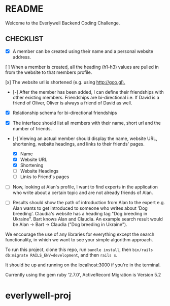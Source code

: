 # README

Welcome to the Everlywell Backend Coding Challenge.

## CHECKLIST

- [x] A member can be created using their name and a personal website address.

[ ] When a member is created, all the heading (h1-h3) values are pulled in from the website to that members profile.

[x] The website url is shortened (e.g. using <http://goo.gl).>

- [-] After the member has been added, I can define their friendships with other existing members. Friendships are bi-directional i.e. If David is a friend of Oliver, Oliver is always a friend of David as well.

- [x] Relationship schema for bi-directional friendships

- [x] The interface should list all members with their name, short url and the number of friends.

- [-] Viewing an actual member should display the name, website URL, shortening, website headings, and links to their friends' pages.

  - [x] Name
  - [x] Website URL
  - [x] Shortening
  - [ ] Website Headings
  - [ ] Links to Friend's pages

- [ ] Now, looking at Alan's profile, I want to find experts in the application who write about a certain topic and are not already friends of Alan.

- [ ] Results should show the path of introduction from Alan to the expert e.g. Alan wants to get introduced to someone who writes about 'Dog breeding'. Claudia's website has a heading tag "Dog breeding in Ukraine". Bart knows Alan and Claudia. An example search result would be Alan -> Bart -> Claudia ("Dog breeding in Ukraine").

We encourage the use of any libraries for everything except the search functionality, in which we want to see your simple algorithm approach.

To run this project, clone this repo, run `bundle install`, then `bin/rails db:migrate RAILS_ENV=development`, and then `rails s`.

It should be up and running on the localhost:3000 if you're in the terminal.

Currently using the gem ruby '2.7.0', ActiveRecord Migration is Version 5.2

# everlywell-proj
